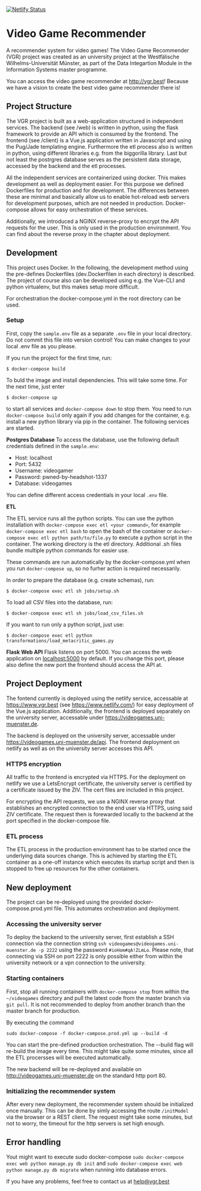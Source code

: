 [![Netlify Status](https://api.netlify.com/api/v1/badges/9b4ce271-4d2e-43d0-b2b4-099d612d2479/deploy-status)](https://app.netlify.com/sites/videogames-muenster/deploys)
# Video Game Recommender

A recommender system for video games! The Video Game Recommender (VGR) project was created as an university project at the Westfälische Wilhelms-Universität Münster, as part of the Data Integartion Module in the Information Systems master programme.

You can access the video game recommender at http://vgr.best! Because we have a vision to create the best video game recommender there is!

## Project Structure
The VGR project is built as a web-application structured in independent services. The backend (see /web) is written in python, using the flask framework to provide an API which is consumed by the frontend. The frontend (see /client) is a Vue.js application written in Javascript and using the Pug/Jade templating engine. Furthermore the etl process also is written in python, using different libraries e.g. from the biggorilla library. Last but not least the postrgres database serves as the persistent data storage, accessed by the backend and the etl processes. 

All the independent services are containerized using docker. This makes development as well as deployment easier. For this purpose we defined Dockerfiles for production and for development. The differences between these are minimal and basically allow us to enable hot-reload web servers for development purposes, which are not needed in production. Docker-compose allows for easy orchestration of these services. 

Additionally, we introduced a NGINX reverse-proxy to encrypt the API requests for the user. This is only used in the production environment. You can find  about the reverse proxy in the chapter about deployment. 

## Development

This project uses Docker. In the following, the development method using the pre-defines Dockerfiles (dev.Dockerfilen in each directory) is described. The project of course also can be developed using e.g. the Vue-CLI and python virtualenv, but this makes setup more difficult. 

For orchestration the docker-compose.yml in the root directory can be used. 

### Setup
First, copy the `sample.env` file as a separate `.env` file in your local directory. Do not commit this file into version control! You can make changes to your local .env file as you please. 

If you run the project for the first time, run:

```
$ docker-compose build
```
To buld the image and install dependencies. This will take some time. For the next time, just enter

```
$ docker-compose up
```
to start all services and `docker-compose down` to stop them. You need to run `docker-compose build` only again if you add changes for the container, e.g. install a new python library via pip in the container. The following services are started. 

**Postgres Database**
To access the database, use the following default credentials defined in the `sample.env`:

- Host: localhost
- Port: 5432
- Username: videogamer
- Password: pwned-by-headshot-1337
- Database: videogames

You can define different access credentials in your local `.env` file. 

**ETL**

The ETL service runs all the python scripts. You can use the python installation with `docker-compose exec etl <your command>`, for example `docker-compose exec etl bash` to open the bash of the container or `docker-compose exec etl python path/to/file.py` to execute a python script in the container. The working directory is the etl directory. Additional .sh files bundle multiple python commands for easier use.

These commands are run automatically by the docker-compose.yml when you run `docker-compose up`, so no furher action is required necessarily. 

In order to prepare the database (e.g. create schemas), run:

```
$ docker-compose exec etl sh jobs/setup.sh
```

To load all CSV files into the database, run:

```
$ docker-compose exec etl sh jobs/load_csv_files.sh
```

If you want to run only a python script, just use:

```
$ docker-compose exec etl python transformations/load_metacritic_games.py
```
**Flask Web API**
Flask listens on port 5000. You can access the web application on [localhost:5000](http://localhost:5000) by default. If you change this port, please also define the new port the frontend should access the API at. 

## Project Deployment
The fontend currently is deployed using the netlify service, accessable at https://www.vgr.best (see https://www.netlify.com/) for easy deployment of the Vue.js application. Additionally, the frontend is deployed separately on the university server, accessable under https://videogames.uni-muenster.de. 

The backend is deployed on the university server, accessable under https://videogames.uni-muenster.de/api. The frontend deployment on netlify as well as on the university server accesses this API. 

### HTTPS encryption
All traffic to the frontend is encrypted via HTTPS. For the deployment on netlify we use a LetsEncrypt certificate, the university server is certified by a certificate issued by the ZIV. The cert files are included in this project. 

For encrypting the API requests, we use a NGINX reverse proxy that establishes an encrypted connection to the end user via HTTPS, using said ZIV certificate. The request then is forewarded locally to the backend at the port specified in the docker-compose file. 

### ETL process
The ETL process in the production environment has to be started once the underlying data sources change. This is achieved by starting the ETL container as a one-off instance which executes its startup script and then is stopped to free up resources for the other containers. 

## New deployment
The project can be re-deployed using the provided docker-compose.prod.yml file. This automates orchestration and deployment. 

### Accessing the university server
To deploy the backend to the university server, first establish a SSH connection via the connection string `ssh videogames@videogames.uni-muenster.de -p 2222` using the password `#ioHom#qA!ZLmLo`. 
Please note, that connecting via SSH on port 2222 is only possible either from within the university network or a vpn connection to the university.

### Starting containers 
First, stop all running containers with `docker-compose stop` from within the `~/videogames` directory and pull the latest code from the master branch via `git pull`. It is not recommended to deploy from another branch than the master branch for production. 

By executing the command 
```
sudo docker-compose -f docker-compose.prod.yml up --build -d
```
You can start the pre-defined production orchestration. The --build flag will re-build the image every time. This might take quite some minutes, since all the ETL procersses will be executed automatically. 

The new backend will be re-deployed and available on http://videogames.uni-muenster.de on the standard http port 80.

### Initializing the recommender system
After every new deployment, the recommender system should be initialized once manually. This can be done by simly accessing the route `/initModel` via the browser or a REST client. The request might take some minutes, but not to worry, the timeout for the http servers is set high enough. 

## Error handling
Yout might want to execute sudo docker-compose `sudo docker-compose exec web python manage.py db init` and `sudo docker-compose exec web python manage.py db migrate` when running into database errors. 

If you have any problems, feel free to contact us at help@vgr.best

